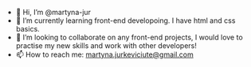 - 👋 Hi, I’m @martyna-jur
- 🌱 I’m currently learning front-end developoing. I have html and css basics.
- 💞️ I’m looking to collaborate on any front-end projects, I would love to practise my new skills and work with other developers!
- 📫 How to reach me: martyna.jurkeviciute@gmail.com

<!---
martyna-jur/martyna-jur is a ✨ special ✨ repository because its `README.md` (this file) appears on your GitHub profile.
You can click the Preview link to take a look at your changes.
--->
